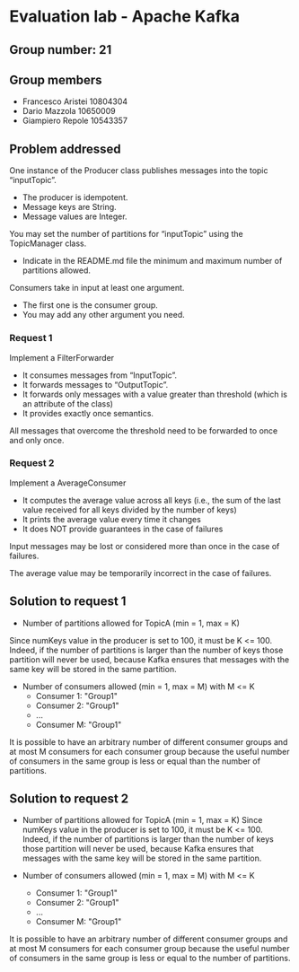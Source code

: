 # Evaluation lab - Apache Kafka

## Group number: 21

## Group members

- Francesco Aristei 10804304
- Dario Mazzola 10650009
- Giampiero Repole 10543357

## Problem addressed

One instance of the Producer class publishes messages into the topic “inputTopic”.
- The producer is idempotent.
- Message keys are String.
- Message values are Integer.

You may set the number of partitions for “inputTopic” using the TopicManager class.
- Indicate in the README.md file the minimum and maximum number of partitions allowed.

Consumers take in input at least one argument.
- The first one is the consumer group.
- You may add any other argument you need.

### Request 1

Implement a FilterForwarder

- It consumes messages from “InputTopic”.
- It forwards messages to “OutputTopic”.
- It forwards only messages with a value greater than threshold (which is an attribute of the class)
- It provides exactly once semantics.

All messages that overcome the threshold need to be forwarded to once and only once.

### Request 2
Implement a AverageConsumer
- It computes the average value across all keys (i.e., the sum of the last value received for all keys divided by the number of keys)
- It prints the average value every time it changes
- It does NOT provide guarantees in the case of failures

Input messages may be lost or considered more than once in the case of failures.

The average value may be temporarily incorrect in the case of failures.


## Solution to request 1

- Number of partitions allowed for TopicA (min = 1, max = K)

Since numKeys value in the producer is set to 100, it must be K <= 100. 
Indeed, if the number of partitions is larger than the number of keys those partition will never be used,  because Kafka ensures that messages with the same key will be stored in the same partition. 

- Number of consumers allowed (min = 1, max = M)
  with M <= K
    - Consumer 1: "Group1"
    - Consumer 2: "Group1"
    - ...
    - Consumer M: "Group1"

It is possible to have an arbitrary number of different consumer groups and at most M consumers for each consumer group because
the useful number of consumers in the same group is less or equal than the number of partitions. 

## Solution to request 2

- Number of partitions allowed for TopicA (min = 1, max = K)
Since numKeys value in the producer is set to 100, it must be K <= 100. Indeed, if the number of partitions  is larger than the number of keys those partition will never be used, because Kafka ensures that messages  with the same key will be stored in the same partition.

- Number of consumers allowed (min = 1, max = M)
  with M <= K
    - Consumer 1: "Group1"
    - Consumer 2: "Group1"
    - ...
    - Consumer M: "Group1"

It is possible to have an arbitrary number of different consumer groups and at most M consumers for each consumer group because  the useful number of consumers in the same group is less or equal to the number of partitions.
